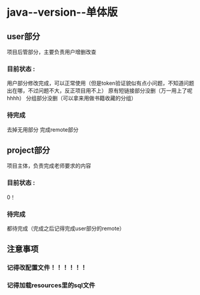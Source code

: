 # java--version--单体版

## user部分 
项目后管部分，主要负责用户增删改查 

### 目前状态 :
用户部分修改完成，可以正常使用（但是token验证貌似有点小问题，不知道问题出在哪，不过问题不大，反正项目用不上）
原有短链接部分没删（万一用上了呢hhhh）
分组部分没删（可以拿来用做书籍收藏的分组）

### 待完成
去掉无用部分
完成remote部分

## project部分 
项目主体，负责完成老师要求的内容

### 目前状态 :
0！

### 待完成
都待完成（完成之后记得完成user部分的remote）


## 注意事项
### 记得改配置文件！！！！！！
### 记得加载resources里的sql文件
